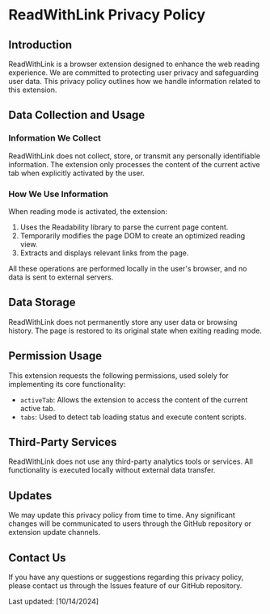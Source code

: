 # ReadWithLink Privacy Policy

## Introduction

ReadWithLink is a browser extension designed to enhance the web reading experience. We are committed to protecting user privacy and safeguarding user data. This privacy policy outlines how we handle information related to this extension.

## Data Collection and Usage

### Information We Collect

ReadWithLink does not collect, store, or transmit any personally identifiable information. The extension only processes the content of the current active tab when explicitly activated by the user.

### How We Use Information

When reading mode is activated, the extension:

1. Uses the Readability library to parse the current page content.
2. Temporarily modifies the page DOM to create an optimized reading view.
3. Extracts and displays relevant links from the page.

All these operations are performed locally in the user's browser, and no data is sent to external servers.

## Data Storage

ReadWithLink does not permanently store any user data or browsing history. The page is restored to its original state when exiting reading mode.

## Permission Usage

This extension requests the following permissions, used solely for implementing its core functionality:

- `activeTab`: Allows the extension to access the content of the current active tab.
- `tabs`: Used to detect tab loading status and execute content scripts.

## Third-Party Services

ReadWithLink does not use any third-party analytics tools or services. All functionality is executed locally without external data transfer.

## Updates

We may update this privacy policy from time to time. Any significant changes will be communicated to users through the GitHub repository or extension update channels.

## Contact Us

If you have any questions or suggestions regarding this privacy policy, please contact us through the Issues feature of our GitHub repository.

Last updated: [10/14/2024]
